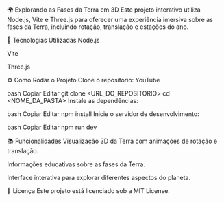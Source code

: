 🌍 Explorando as Fases da Terra em 3D
Este projeto interativo utiliza Node.js, Vite e Three.js para oferecer uma experiência imersiva sobre as fases da Terra, incluindo rotação, translação e estações do ano.

🚀 Tecnologias Utilizadas
Node.js

Vite

Three.js


⚙️ Como Rodar o Projeto
Clone o repositório:
YouTube

bash
Copiar
Editar
git clone <URL_DO_REPOSITORIO>
cd <NOME_DA_PASTA>
Instale as dependências:

bash
Copiar
Editar
npm install
Inicie o servidor de desenvolvimento:

bash
Copiar
Editar
npm run dev

📚 Funcionalidades
Visualização 3D da Terra com animações de rotação e translação.

Informações educativas sobre as fases da Terra.

Interface interativa para explorar diferentes aspectos do planeta.

📄 Licença
Este projeto está licenciado sob a MIT License.

